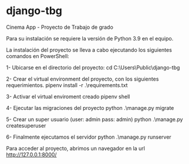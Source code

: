 # django-tbg
Cinema App - Proyecto de Trabajo de grado

Para su instalación se requiere la versión de Python 3.9 en el equipo.

La instalación del proyecto se lleva a cabo ejecutando los siguientes comandos en PowerShell:

1- Ubicarse en el directorio del proyecto:
cd C:\Users\Public\django-tbg

2- Crear el virtual environment del proyecto, con los siguientes requerimientos.
pipenv install -r .\requirements.txt

3- Activar el virtual enviroment creado
pipenv shell

4- Ejecutar las migraciones del proyecto
python .\manage.py migrate

5- Crear un super usuario (user: admin pass: admin)
python .\manage.py createsuperuser

6- Finalmente ejecutamos el servidor
python .\manage.py runserver

Para acceder al proyecto, abrimos un navegador en la url http://127.0.0.1:8000/
